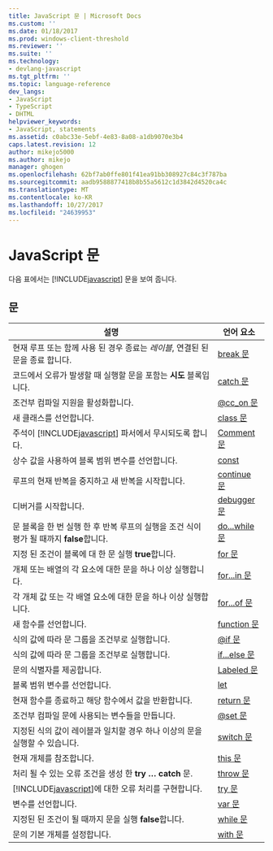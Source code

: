 ```yaml
---
title: JavaScript 문 | Microsoft Docs
ms.custom: ''
ms.date: 01/18/2017
ms.prod: windows-client-threshold
ms.reviewer: ''
ms.suite: ''
ms.technology:
- devlang-javascript
ms.tgt_pltfrm: ''
ms.topic: language-reference
dev_langs:
- JavaScript
- TypeScript
- DHTML
helpviewer_keywords:
- JavaScript, statements
ms.assetid: c0abc33e-5ebf-4e83-8a08-a1db9070e3b4
caps.latest.revision: 12
author: mikejo5000
ms.author: mikejo
manager: ghogen
ms.openlocfilehash: 62bf7ab0ffe801f41ea91bb308927c84c3f787ba
ms.sourcegitcommit: aadb9588877418b8b55a5612c1d3842d4520ca4c
ms.translationtype: MT
ms.contentlocale: ko-KR
ms.lasthandoff: 10/27/2017
ms.locfileid: "24639953"
---
```

# <a name="javascript-statements"></a>JavaScript 문
다음 표에서는 [!INCLUDE[javascript](../../javascript/includes/javascript-md.md)] 문을 보여 줍니다.  
  
## <a name="statements"></a>문  
  
|설명|언어 요소|  
|-----------------|----------------------|  
|현재 루프 또는 함께 사용 된 경우 종료는 *레이블*, 연결된 된 문을 종료 합니다.|[break 문](../../javascript/reference/break-statement-javascript.md)|  
|코드에서 오류가 발생할 때 실행할 문을 포함는 **시도** 블록입니다.|[catch 문](../../javascript/reference/try-dot-dot-dot-catch-dot-dot-dot-finally-statement-javascript.md)|  
|조건부 컴파일 지원을 활성화합니다.|[@cc_on 문](../../javascript/reference/at-cc-on-statement-javascript.md)|  
|새 클래스를 선언합니다.|[class 문](../../javascript/reference/class-statement-javascript.md)|  
|주석이 [!INCLUDE[javascript](../../javascript/includes/javascript-md.md)] 파서에서 무시되도록 합니다.|[Comment 문](../../javascript/reference/comment-statements-javascript.md)|  
|상수 값을 사용하여 블록 범위 변수를 선언합니다.|[const](../../javascript/reference/const-statement-javascript.md)|  
|루프의 현재 반복을 중지하고 새 반복을 시작합니다.|[continue 문](../../javascript/reference/continue-statement-javascript.md)|  
|디버거를 시작합니다.|[debugger 문](../../javascript/reference/debugger-statement-javascript.md)|  
|문 블록을 한 번 실행 한 후 반복 루프의 실행을 조건 식이 평가 될 때까지 **false**합니다.|[do...while 문](../../javascript/reference/do-dot-dot-dot-while-statement-javascript.md)|  
|지정 된 조건이 블록에 대 한 문 실행 **true**합니다.|[for 문](../../javascript/reference/for-statement-javascript.md)|  
|개체 또는 배열의 각 요소에 대한 문을 하나 이상 실행합니다.|[for...in 문](../../javascript/reference/for-dot-dot-dot-in-statement-javascript.md)|  
|각 개체 값 또는 각 배열 요소에 대한 문을 하나 이상 실행합니다.|[for...of 문](../../javascript/reference/for-dot-dot-dot-of-statement-javascript.md)|  
|새 함수를 선언합니다.|[function 문](../../javascript/reference/function-statement-javascript.md)|  
|식의 값에 따라 문 그룹을 조건부로 실행합니다.|[@if 문](../../javascript/reference/at-if-statement-javascript.md)|  
|식의 값에 따라 문 그룹을 조건부로 실행합니다.|[if...else 문](../../javascript/reference/if-dot-dot-dot-else-statement-javascript.md)|  
|문의 식별자를 제공합니다.|[Labeled 문](../../javascript/reference/labeled-statement-javascript.md)|  
|블록 범위 변수를 선언합니다.|[let](../../javascript/reference/let-statement-javascript.md)|  
|현재 함수를 종료하고 해당 함수에서 값을 반환합니다.|[return 문](../../javascript/reference/return-statement-javascript.md)|  
|조건부 컴파일 문에 사용되는 변수들을 만듭니다.|[@set 문](../../javascript/reference/at-set-statement-javascript.md)|  
|지정된 식의 값이 레이블과 일치할 경우 하나 이상의 문을 실행할 수 있습니다.|[switch 문](../../javascript/reference/switch-statement-javascript.md)|  
|현재 개체를 참조합니다.|[this 문](../../javascript/reference/this-statement-javascript.md)|  
|처리 될 수 있는 오류 조건을 생성 한 **try … catch** 문.|[throw 문](../../javascript/reference/throw-statement-javascript.md)|  
|[!INCLUDE[javascript](../../javascript/includes/javascript-md.md)]에 대한 오류 처리를 구현합니다.|[try 문](../../javascript/reference/try-dot-dot-dot-catch-dot-dot-dot-finally-statement-javascript.md)|  
|변수를 선언합니다.|[var 문](../../javascript/reference/var-statement-javascript.md)|  
|지정된 된 조건이 될 때까지 문을 실행 **false**합니다.|[while 문](../../javascript/reference/while-statement-javascript.md)|  
|문의 기본 개체를 설정합니다.|[with 문](../../javascript/reference/with-statement-javascript.md)|